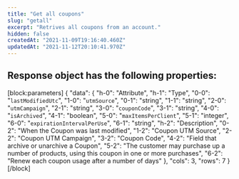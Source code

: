 ```yaml
---
title: "Get all coupons"
slug: "getall"
excerpt: "Retrives all coupons from an account."
hidden: false
createdAt: "2021-11-09T19:16:40.460Z"
updatedAt: "2021-11-12T20:10:41.970Z"
---
```

## Response object has the following properties:
[block:parameters]
{
  "data": {
    "h-0": "Attribute",
    "h-1": "Type",
    "0-0": "`lastModifiedUtc`",
    "1-0": "`utmSource`",
    "0-1": "string",
    "1-1": "string",
    "2-0": "`utmCampaign`",
    "2-1": "string",
    "3-0": "`couponCode`",
    "3-1": "string",
    "4-0": "`isArchived`",
    "4-1": "boolean",
    "5-0": "`maxItemsPerClient`",
    "5-1": "integer",
    "6-0": "`expirationIntervalPerUse`",
    "6-1": "string",
    "h-2": "Description",
    "0-2": "When the Coupon was last modified",
    "1-2": "Coupon UTM Source",
    "2-2": "Coupon UTM Campaign",
    "3-2": "Coupon Code",
    "4-2": "Field that archive or unarchive a Coupon",
    "5-2": "The customer may purchase up a number of products, using this coupon in one or more purchases",
    "6-2": "Renew each coupon usage after a number of days"
  },
  "cols": 3,
  "rows": 7
}
[/block]